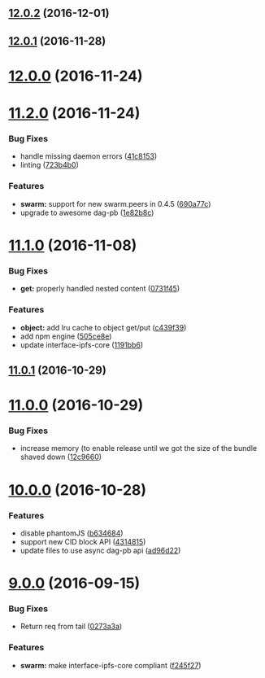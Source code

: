 <a name="12.0.2"></a>
## [12.0.2](https://github.com/ipfs/js-ipfs-api/compare/v12.0.1...v12.0.2) (2016-12-01)



<a name="12.0.1"></a>
## [12.0.1](https://github.com/ipfs/js-ipfs-api/compare/v12.0.0...v12.0.1) (2016-11-28)



<a name="12.0.0"></a>
# [12.0.0](https://github.com/ipfs/js-ipfs-api/compare/v11.2.0...v12.0.0) (2016-11-24)



<a name="11.2.0"></a>
# [11.2.0](https://github.com/ipfs/js-ipfs-api/compare/v11.1.0...v11.2.0) (2016-11-24)


### Bug Fixes

* handle missing daemon errors ([41c8153](https://github.com/ipfs/js-ipfs-api/commit/41c8153))
* linting ([723b4b0](https://github.com/ipfs/js-ipfs-api/commit/723b4b0))


### Features

* **swarm:** support for new swarm.peers in 0.4.5 ([690a77c](https://github.com/ipfs/js-ipfs-api/commit/690a77c))
* upgrade to awesome dag-pb ([1e82b8c](https://github.com/ipfs/js-ipfs-api/commit/1e82b8c))



<a name="11.1.0"></a>
# [11.1.0](https://github.com/ipfs/js-ipfs-api/compare/v11.0.1...v11.1.0) (2016-11-08)


### Bug Fixes

* **get:** properly handled nested content ([0731f45](https://github.com/ipfs/js-ipfs-api/commit/0731f45))


### Features

* **object:** add lru cache to object get/put ([c439f39](https://github.com/ipfs/js-ipfs-api/commit/c439f39))
* add npm engine ([505ce8e](https://github.com/ipfs/js-ipfs-api/commit/505ce8e))
* update interface-ipfs-core ([1191bb6](https://github.com/ipfs/js-ipfs-api/commit/1191bb6))



<a name="11.0.1"></a>
## [11.0.1](https://github.com/ipfs/js-ipfs-api/compare/v11.0.0...v11.0.1) (2016-10-29)



<a name="11.0.0"></a>
# [11.0.0](https://github.com/ipfs/js-ipfs-api/compare/v10.0.0...v11.0.0) (2016-10-29)


### Bug Fixes

* increase memory (to enable release until we got the size of the bundle shaved down ([12c9660](https://github.com/ipfs/js-ipfs-api/commit/12c9660))



<a name="10.0.0"></a>
# [10.0.0](https://github.com/ipfs/js-ipfs-api/compare/v9.0.0...v10.0.0) (2016-10-28)


### Features

* disable phantomJS ([b634684](https://github.com/ipfs/js-ipfs-api/commit/b634684))
* support new CID block API ([4314815](https://github.com/ipfs/js-ipfs-api/commit/4314815))
* update files to use async dag-pb api ([ad96d22](https://github.com/ipfs/js-ipfs-api/commit/ad96d22))



<a name="9.0.0"></a>
# [9.0.0](https://github.com/ipfs/js-ipfs-api/compare/v8.0.4...v9.0.0) (2016-09-15)


### Bug Fixes

* Return req from tail ([0273a3a](https://github.com/ipfs/js-ipfs-api/commit/0273a3a))


### Features

* **swarm:** make interface-ipfs-core compliant ([f245f27](https://github.com/ipfs/js-ipfs-api/commit/f245f27))
